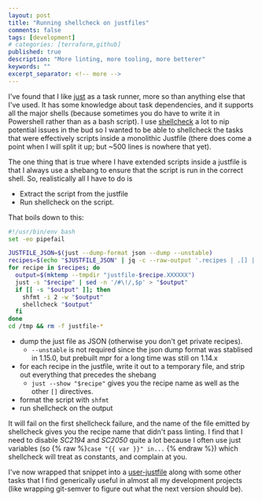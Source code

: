 ```yaml
---
layout: post
title: "Running shellcheck on justfiles"
comments: false
tags: [development]
# categories: [terraform,github]
published: true
description: "More linting, more tooling, more betterer"
keywords: ""
excerpt_separator: <!-- more -->
---
```


I've found that I like [just](https://just.systems) as a task runner, more so than anything else that I've used. It has some knowledge about task dependencies, and it supports all the major shells (because sometimes you do have to write it in Powershell rather than as a bash script). I use [shellcheck](https://github.com/koalaman/shellcheck) a lot to nip potential issues in the bud so I wanted to be able to shellcheck the tasks that were effectively scripts inside a monolithic Justfile (there does come a point when I will split it up; but ~500 lines is nowhere that yet).

<!-- more -->

The one thing that is true where I have extended scripts inside a justfile is that I always use a shebang to ensure that the script is run in the correct shell. So, realistically all I have to do is

- Extract the script from the justfile
- Run shellcheck on the script.

That boils down to this:

```bash
#!/usr/bin/env bash
set -eo pipefail

JUSTFILE_JSON=$(just --dump-format json --dump --unstable)
recipes=$(echo "$JUSTFILE_JSON" | jq -c --raw-output '.recipes | .[] | .name' | sort)
for recipe in $recipes; do
  output=$(mktemp --tmpdir "justfile-$recipe.XXXXXX")
  just -s "$recipe" | sed -n '/#\!/,$p' > "$output"
  if [[ -s "$output" ]]; then
    shfmt -i 2 -w "$output"
    shellcheck "$output"
  fi
done
cd /tmp && rm -f justfile-*
```

- dump the just file as JSON (otherwise you don't get private recipes).
  - `--unstable` is not required since the json dump format was stablised in 1.15.0, but prebuilt mpr for a long time was still on 1.14.x
- for each recipe in the justfile, write it out to a temporary file, and strip out everything that precedes the shebang
  - `just --show "$recipe"` gives you the recipe name as well as the other `[]` directives.
- format the script with `shfmt`
- run shellcheck on the output

It will fail on the first shellcheck failure, and the name of the file emitted by shellcheck gives you the recipe name that didn't pass linting. I find that I need to disable _SC2194_ and _SC2050_ quite a lot because I often use just variables (so {% raw %}`case "{{ var }}" in...` {% endraw %}) which shellcheck will treat as constants, and complain at you.

I've now wrapped that snippet into a [user-justfile](https://just.systems/man/en/chapter_68.html) along with some other tasks that I find generically useful in almost all my development projects (like wrapping git-semver to figure out what the next version should be).

